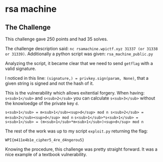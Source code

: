 rsa machine
===============

The Challenge
------------------

This challenge gave 250 points and had 35 solves.

The challenge description said: `nc rsamachine.wpictf.xyz 31337 (or 31338 or 31339)`.
Additionally a python script was given: `rsa_machine_public.py`

Analyzing the script, it became clear that we need to send `getflag` with a valid signature.

I noticed in this line: `(signature,) = privkey.sign(param, None)`, 
that a given string is signed and not the hash of it. 

This is the vulnerability which allows exitential forgery.
When having:
`s<sub>1</sub>` and `s<sub>2</sub>` you can calculate `s<sub>3</sub>` without the knowloedge of the private key `d`.

`s<sub>1</sub> = m<sub>1</sub><sup>d</sup> mod n s<sub>2</sub> = m<sub>2</sub><sup>d</sup> mod n` 
`s<sub>1</sub>*s<sub>1</sub> = s<sub>1</sub> = (m<sub>1</sub>*m<sub>1</sub>)<sup>d</sup> mod n`

The rest of the work was up to my script `exploit.py` returning the flag:

`WPI{m411e4b1e_cipher5_4re_d4ngerou5}`

Knowing the procedure, this challenge was pretty straight forward.
It was a nice example of a textbook vulnerability.